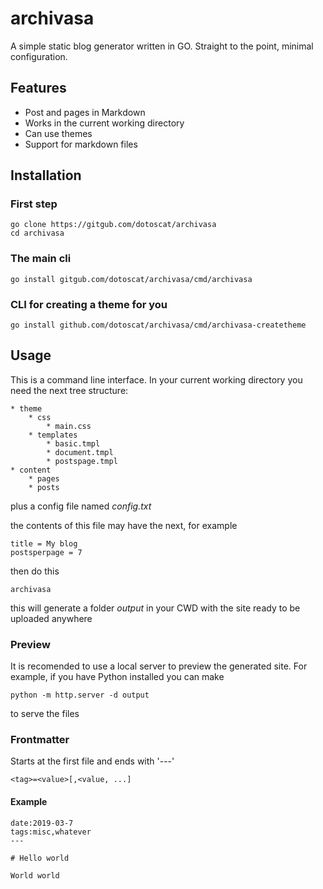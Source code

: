 # archivasa

A simple static blog generator written in GO. Straight to the point, minimal configuration.

## Features

* Post and pages in Markdown
* Works in the current working directory
* Can use themes
* Support for markdown files

## Installation

### First step

    go clone https://gitgub.com/dotoscat/archivasa
    cd archivasa

### The main cli

    go install gitgub.com/dotoscat/archivasa/cmd/archivasa

### CLI for creating a theme for you

    go install github.com/dotoscat/archivasa/cmd/archivasa-createtheme

## Usage

This is a command line interface. In your current working directory you need the next tree structure:

    * theme
        * css
            * main.css
        * templates
            * basic.tmpl
            * document.tmpl
            * postspage.tmpl
    * content
        * pages
        * posts

plus a config file named *config.txt*

the contents of this file may have the next, for example

    title = My blog
    postsperpage = 7

then do this

    archivasa
    
this will generate a folder *output* in your CWD with the site ready to be uploaded anywhere

### Preview

It is recomended to use a local server to preview the generated site. For example, if you have Python installed you can make

    python -m http.server -d output

to serve the files

### Frontmatter

Starts at the first file and ends with '---'

    <tag>=<value>[,<value, ...]

#### Example

    date:2019-03-7
    tags:misc,whatever
    ---

    # Hello world

    World world

